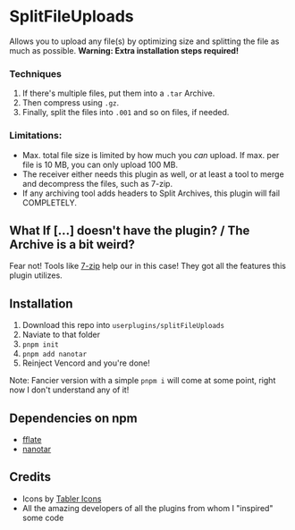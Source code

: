 # SplitFileUploads
Allows you to upload any file(s) by optimizing size and splitting the file as much as possible.
**Warning: Extra installation steps required!**

### Techniques
1. If there's multiple files, put them into a `.tar` Archive.
2. Then compress using `.gz`.
3. Finally, split the files into `.001` and so on files, if needed.

### Limitations:
- Max. total file size is limited by how much you _can_ upload. If max. per file is 10 MB, you can only upload 100 MB.
- The receiver either needs this plugin as well, or at least a tool to merge and decompress the files, such as 7-zip.
- If any archiving tool adds headers to Split Archives, this plugin will fail COMPLETELY.

## What If [...] doesn't have the plugin? / The Archive is a bit weird?
Fear not! Tools like [7-zip](https://www.7-zip.org/) help our in this case! They got all the features this plugin utilizes.

## Installation
1. Download this repo into `userplugins/splitFileUploads`
2. Naviate to that folder
3. `pnpm init`
4. `pnpm add nanotar`
5. Reinject Vencord and you're done!

Note: Fancier version with a simple `pnpm i` will come at some point, right now I don't understand any of it!

## Dependencies on npm
- [fflate](https://www.npmjs.com/package/fflate)
- [nanotar](https://www.npmjs.com/package/nanotar)

## Credits
- Icons by [Tabler Icons](https://tabler.io/icons)
- All the amazing developers of all the plugins from whom I "inspired" some code
